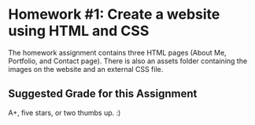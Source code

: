 # Homework #1: Create a website using HTML and CSS

The homework assignment contains three HTML pages (About Me, Portfolio, and Contact page). There is also an assets folder containing the images on the website and an external CSS file.

## Suggested Grade for this Assignment

A+, five stars, or two thumbs up. :)

